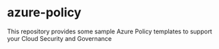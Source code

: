# azure-policy
This repository provides some sample Azure Policy templates to support your Cloud Security and Governance
